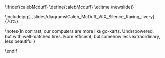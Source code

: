 \ifndef{calebMcduff}
\define{calebMcduff}
\editme
\newslide{}

\includejpg{../slides/diagrams/Caleb_McDuff_WIX_Silence_Racing_livery}{70%}

\notes{In contrast, our computers are more like go-karts. Underpowered, but with well-matched tires. More efficient, but somehow less extraordinary, less beautiful.}

\endif
